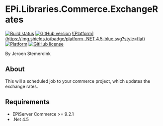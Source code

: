 ﻿# EPi.Libraries.Commerce.ExchangeRates

[![Build status](https://ci.appveyor.com/api/projects/status/d5ruha0q93g536ud/branch/master?svg=true)](https://ci.appveyor.com/project/jstemerdink/epi-libraries-commerce-exchangerates/branch/master)
[![GitHub version](https://badge.fury.io/gh/jstemerdink%2FEPi.Libraries.Commerce.ExchangeRates.svg)](http://badge.fury.io/gh/jstemerdink%2FEPi.Libraries.Commerce.ExchangeRates)
[![Platform](https://img.shields.io/badge/platform-.NET 4.5-blue.svg?style=flat)](https://msdn.microsoft.com/en-us/library/w0x726c2%28v=vs.110%29.aspx)
[![Platform](https://img.shields.io/badge/EPiServer%20Commerce-%209.2.1-orange.svg?style=flat)](http://world.episerver.com/cms/)
[![GitHub license](https://img.shields.io/badge/license-MIT%20license-blue.svg?style=flat)](LICENSE)

By Jeroen Stemerdink

## About
This will a scheduled job to your commerce project, which updates the exchange rates.

## Requirements

* EPiServer Commerce >= 9.2.1
* .Net 4.5

